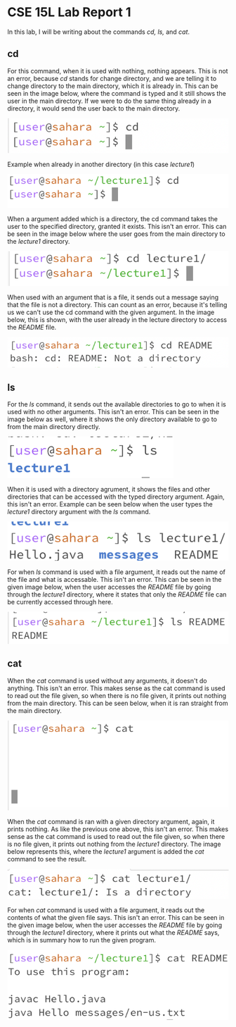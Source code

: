# CSE 15L Lab Report 1

In this lab, I will be writing about the commands *cd, ls,* and *cat*.

## cd

For this command, when it is used with nothing, nothing appears. This is not an error, because *cd* stands for change directory, and we are telling it to change directory to the main directory, which it is already in. This can be seen in the image below, where the command is typed and it still shows the user in the main directory. If we were to do the same thing already in a directory, it would send the user back to the main directory.


![Image](lab-1-images/cd1.png)


Example when already in another directory (in this case *lecture1*)

![Image](lab-1-images/cd1p3.png)


When a argument added which is a directory, the cd command takes the user to the specified directory, granted it exists. This isn't an error. This can be seen in the image below where the user goes from the main directory to the *lecture1* directory. 

![Image](lab-1-images/cd2.png)


When used with an argument that is a file, it sends out a message saying that the file is not a directory. This can count as an error, because it's telling us we can't use the cd command with the given argument. In the image below, this is shown, with the user already in the lecture directory to access the *README* file.

![Image](lab-1-images/cd3.png)


## ls

For the *ls* command, it sends out the available directories to go to when it is used with no other arguments. This isn't an error. This can be seen in the image below as well, where it shows the only directory available to go to from the main directory directly.

![Image](lab-1-images/ls1.png)


When it is used with a directory agrument, it shows the files and other directories that can be accessed with the typed directory argument. Again, this isn't an error. Example can be seen below when the user types the *lecture1* directory argument with the *ls* command.

![Image](lab-1-images/ls2.png)


For when *ls* command is used with a file argument, it reads out the name of the file and what is accessable. This isn't an error. This can be seen in the given image below, when the user accesses the *README* file by going through the *lecture1* directory, where it states that only the *README* file can be currently accessed through here.

![Image](lab-1-images/ls3.png)


## cat

When the *cat* command is used without any arguments, it doesn't do anything. This isn't an error. This makes sense as the cat command is used to read out the file given, so when there is no file  given, it prints out nothing from the main directory. This can be seen below, when it is ran straight from the main directory.

![Image](lab-1-images/cat1.png)

When the *cat* command is ran with a given directory argument, again, it prints nothing. As like the previous one above, this isn't an error. This makes sense as the cat command is used to read out the file given, so when there is no file given, it prints out nothing from the *lecture1* directory. The image below represents this, where the *lecture1* argument is added the *cat* command to see the result.

![Image](lab-1-images/cat2.png)

For when *cat* command is used with a file argument, it reads out the contents of what the given file says. This isn't an error. This can be seen in the given image below, when the user accesses the *README* file by going through the *lecture1* directory, where it prints out what the *README* says, which is in summary how to run the given program.

![Image](lab-1-images/cat3.png)

